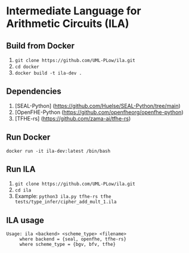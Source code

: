 # Intermediate Language for Arithmetic Circuits (ILA)

## Build from Docker
1. `git clone https://github.com/UML-PLow/ila.git`
2. `cd docker`
3. `docker build -t ila-dev .`


## Dependencies

1. [SEAL-Python] (https://github.com/Huelse/SEAL-Python/tree/main)
2. [OpenFHE-Python (https://github.com/openfheorg/openfhe-python)
3. [TFHE-rs] (https://github.com/zama-ai/tfhe-rs)

## Run Docker

`docker run -it ila-dev:latest /bin/bash`

## Run ILA

1. `git clone https://github.com/UML-PLow/ila.git`
2. `cd ila`
3. Example: `python3 ila.py tfhe-rs tfhe tests/type_infer/cipher_add_mult_1.ila`

## ILA usage

```
Usage: ila <backend> <scheme_type> <filename>
	 where backend = {seal, openfhe, tfhe-rs}
	 where scheme_type = {bgv, bfv, tfhe}
```




